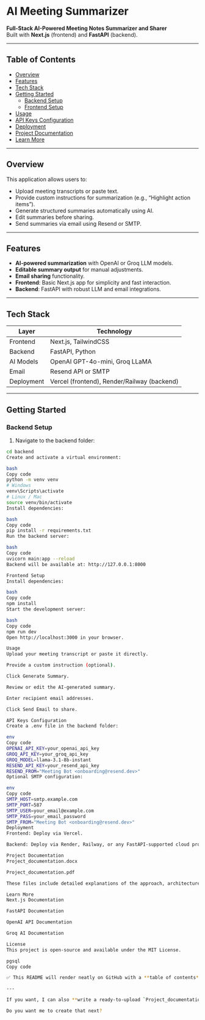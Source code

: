 # AI Meeting Summarizer

**Full-Stack AI-Powered Meeting Notes Summarizer and Sharer**  
Built with **Next.js** (frontend) and **FastAPI** (backend).

---

## Table of Contents

- [Overview](#overview)  
- [Features](#features)  
- [Tech Stack](#tech-stack)  
- [Getting Started](#getting-started)  
  - [Backend Setup](#backend-setup)  
  - [Frontend Setup](#frontend-setup)  
- [Usage](#usage)  
- [API Keys Configuration](#api-keys-configuration)  
- [Deployment](#deployment)  
- [Project Documentation](#project-documentation)  
- [Learn More](#learn-more)  

---

## Overview

This application allows users to:

- Upload meeting transcripts or paste text.  
- Provide custom instructions for summarization (e.g., “Highlight action items”).  
- Generate structured summaries automatically using AI.  
- Edit summaries before sharing.  
- Send summaries via email using Resend or SMTP.  

---

## Features

- **AI-powered summarization** with OpenAI or Groq LLM models.  
- **Editable summary output** for manual adjustments.  
- **Email sharing** functionality.  
- **Frontend**: Basic Next.js app for simplicity and fast interaction.  
- **Backend**: FastAPI with robust LLM and email integrations.  

---

## Tech Stack

| Layer      | Technology           |
|-----------|---------------------|
| Frontend  | Next.js, TailwindCSS |
| Backend   | FastAPI, Python      |
| AI Models | OpenAI GPT-4o-mini, Groq LLaMA |
| Email     | Resend API or SMTP   |
| Deployment| Vercel (frontend), Render/Railway (backend) |

---

## Getting Started

### Backend Setup

1. Navigate to the backend folder:
```bash
cd backend
Create and activate a virtual environment:

bash
Copy code
python -m venv venv
# Windows
venv\Scripts\activate
# Linux / Mac
source venv/bin/activate
Install dependencies:

bash
Copy code
pip install -r requirements.txt
Run the backend server:

bash
Copy code
uvicorn main:app --reload
Backend will be available at: http://127.0.0.1:8000

Frontend Setup
Install dependencies:

bash
Copy code
npm install
Start the development server:

bash
Copy code
npm run dev
Open http://localhost:3000 in your browser.

Usage
Upload your meeting transcript or paste it directly.

Provide a custom instruction (optional).

Click Generate Summary.

Review or edit the AI-generated summary.

Enter recipient email addresses.

Click Send Email to share.

API Keys Configuration
Create a .env file in the backend folder:

env
Copy code
OPENAI_API_KEY=your_openai_api_key
GROQ_API_KEY=your_groq_api_key
GROQ_MODEL=llama-3.1-8b-instant
RESEND_API_KEY=your_resend_api_key
RESEND_FROM="Meeting Bot <onboarding@resend.dev>"
Optional SMTP configuration:

env
Copy code
SMTP_HOST=smtp.example.com
SMTP_PORT=587
SMTP_USER=your_email@example.com
SMTP_PASS=your_email_password
SMTP_FROM="Meeting Bot <onboarding@resend.dev>"
Deployment
Frontend: Deploy via Vercel.

Backend: Deploy via Render, Railway, or any FastAPI-supported cloud provider.

Project Documentation
Project_documentation.docx

Project_documentation.pdf

These files include detailed explanations of the approach, architecture, and tech stack.

Learn More
Next.js Documentation

FastAPI Documentation

OpenAI API Documentation

Groq AI Documentation

License
This project is open-source and available under the MIT License.

pgsql
Copy code

✅ This README will render neatly on GitHub with a **table of contents**, **sections**, **code blocks**, and **links**, giving it a professional and structured look.

---

If you want, I can also **write a ready-to-upload `Project_documentation.docx`** summarizing the project’s architecture, features, tech stack, and usage so your repo is fully deliverable-ready.  

Do you want me to create that next?
